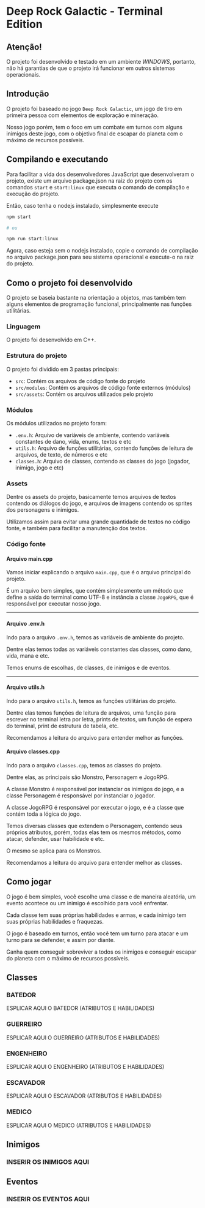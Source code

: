 # Deep Rock Galactic - Terminal Edition

## Atenção!

O projeto foi desenvolvido e testado em um ambiente *WINDOWS*, portanto, não há garantias de que o projeto irá funcionar em outros sistemas operacionais.

## Introdução

O projeto foi baseado no jogo `Deep Rock Galactic`, um jogo de tiro em primeira pessoa com elementos de exploração e mineração.

Nosso jogo porém, tem o foco em um combate em turnos com alguns inimigos deste jogo, com o objetivo final de escapar do planeta
com o máximo de recursos possíveis.

## Compilando e executando

Para facilitar a vida dos desenvolvedores JavaScript que desenvolveram o projeto, existe um arquivo package.json na raiz do projeto
com os comandos `start` e `start:linux` que executa o comando de compilação e execução do projeto.

Então, caso tenha o nodejs instalado, simplesmente execute

```bash
npm start

# ou

npm run start:linux
```

Agora, caso esteja sem o nodejs instalado, copie o comando de compilação no arquivo package.json para seu
sistema operacional e execute-o na raiz do projeto.

## Como o projeto foi desenvolvido

O projeto se baseia bastante na orientação a objetos, mas também tem alguns elementos de programação funcional, principalmente nas funções utilitárias.

### Linguagem

O projeto foi desenvolvido em C++.

### Estrutura do projeto

O projeto foi dividido em 3 pastas principais:

- `src`: Contém os arquivos de código fonte do projeto
- `src/modules`: Contém os arquivos de código fonte externos (módulos)
- `src/assets`: Contém os arquivos utilizados pelo projeto

### Módulos

Os módulos utilizados no projeto foram:

- `.env.h`: Arquivo de variáveis de ambiente, contendo variáveis constantes de dano, vida, enums, textos e etc
- `utils.h`: Arquivo de funções utilitárias, contendo funções de leitura de arquivos, de texto, de números e etc
- `classes.h`: Arquivo de classes, contendo as classes do jogo (jogador, inimigo, jogo e etc)
  
### Assets

Dentre os assets do projeto, basicamente temos arquivos de textos contendo os diálogos do jogo, e arquivos de imagens contendo os sprites dos personagens e inimigos.

Utilizamos assim para evitar uma grande quantidade de textos no código fonte, e também para facilitar a manutenção dos textos.

### Código fonte

#### Arquivo main.cpp

Vamos iniciar explicando o arquivo `main.cpp`, que é o arquivo principal do projeto.

É um arquivo bem simples, que contém simplesmente um método que define a saída do terminal como UTF-8 e instância a classe `JogoRPG`, que é responsável por executar nosso jogo.

--------------------

#### Arquivo .env.h

Indo para o arquivo `.env.h`, temos as variáveis de ambiente do projeto.

Dentre elas temos todas as variáveis constantes das classes, como dano, vida, mana e etc.

Temos enums de escolhas, de classes, de inimigos e de eventos.

--------------------

#### Arquivo utils.h

Indo para o arquivo `utils.h`, temos as funções utilitárias do projeto.

Dentre elas temos funções de leitura de arquivos, uma função para escrever no terminal letra por letra, prints de textos, um função de espera do terminal, print de estrutura de tabela, etc.

Recomendamos a leitura do arquivo para entender melhor as funções.

#### Arquivo classes.cpp

Indo para o arquivo `classes.cpp`, temos as classes do projeto.

Dentre elas, as principais são Monstro, Personagem e JogoRPG.

A classe Monstro é responsável por instanciar os inimigos do jogo, e a classe Personagem é responsável por instanciar o jogador.

A classe JogoRPG é responsável por executar o jogo, e é a classe que contém toda a lógica do jogo.

Temos diversas classes que extendem o Personagem, contendo seus próprios atributos, porém, todas elas tem os mesmos métodos, como atacar, defender, usar habilidade e etc.

O mesmo se aplica para os Monstros.

Recomendamos a leitura do arquivo para entender melhor as classes.

## Como jogar

O jogo é bem simples, você escolhe uma classe e de maneira aleatória, um evento acontece ou um inimigo é escolhido para você enfrentar.

Cada classe tem suas próprias habilidades e armas, e cada inimigo tem suas próprias habilidades e fraquezas.

O jogo é baseado em turnos, então você tem um turno para atacar e um turno para se defender, e assim por diante.

Ganha quem conseguir sobreviver a todos os inimigos e conseguir escapar do planeta com o máximo de recursos possíveis.

## Classes

### BATEDOR

ESPLICAR AQUI O BATEDOR (ATRIBUTOS E HABILIDADES)

### GUERREIRO

ESPLICAR AQUI O GUERREIRO (ATRIBUTOS E HABILIDADES)

### ENGENHEIRO

ESPLICAR AQUI O ENGENHEIRO (ATRIBUTOS E HABILIDADES)

### ESCAVADOR

ESPLICAR AQUI O ESCAVADOR (ATRIBUTOS E HABILIDADES)

### MEDICO

ESPLICAR AQUI O MEDICO (ATRIBUTOS E HABILIDADES)

## Inimigos

### INSERIR OS INIMIGOS AQUI

## Eventos

### INSERIR OS EVENTOS AQUI
